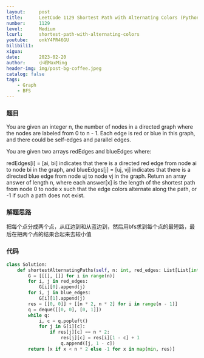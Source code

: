 ```yaml
---
layout:     post
title:      LeetCode 1129 Shortest Path with Alternating Colors (Python)
number:     1129
level:      Medium
lcurl:      shortest-path-with-alternating-colors
youtube:    onkY4PR46GU
bilibili1:  
xigua:      
date:       2023-02-20
author:     小明MaxMing
header-img: img/post-bg-coffee.jpeg
catalog: false
tags:
    - Graph
    - BFS 
---
```


### 题目

You are given an integer n, the number of nodes in a directed graph where the nodes are labeled from 0 to n - 1. Each edge is red or blue in this graph, and there could be self-edges and parallel edges.

You are given two arrays redEdges and blueEdges where:

redEdges[i] = [ai, bi] indicates that there is a directed red edge from node ai to node bi in the graph, and
blueEdges[j] = [uj, vj] indicates that there is a directed blue edge from node uj to node vj in the graph.
Return an array answer of length n, where each answer[x] is the length of the shortest path from node 0 to node x such that the edge colors alternate along the path, or -1 if such a path does not exist.

### 解题思路

把每个点分成两个点，从红边到和从蓝边到，然后用bfs求到每个点的最短路，最后在把两个点的结果合起来去较小值

### 代码
```python
class Solution:
    def shortestAlternatingPaths(self, n: int, red_edges: List[List[int]], blue_edges: List[List[int]]) -> List[int]:
        G = [[[], []] for i in range(n)]
        for i, j in red_edges: 
            G[i][0].append(j)
        for i, j in blue_edges: 
            G[i][1].append(j)
        res = [[0, 0]] + [[n * 2, n * 2] for i in range(n - 1)]
        q = deque([[0, 0], [0, 1]])
        while q:
            i, c = q.popleft()
            for j in G[i][c]:
                if res[j][c] == n * 2:
                    res[j][c] = res[i][1 - c] + 1
                    q.append([j, 1 - c])
        return [x if x < n * 2 else -1 for x in map(min, res)]
```
